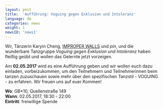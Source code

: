 ```yaml
---
layout: post
title:  'Aufführung: Voguing gegen Exklusion und Intoleranz'
language: de
categories: news
weight: 1
newsID: 'news1'
---
```


Wir, Tänzerin Karyin Cheng, [IMPROPER WALLS](http://www.improperwalls.com) und *pin*, und die wunderbare Tanzgruppe *Voguing gegen Exklusion und Intoleranz* haben fleißig geübt und wollen das Gelernte jetzt vorzeigen.

Am **02.05.2017** wird es eine Aufführung geben und wir wollen euch dazu einladen, vorbeizukommen, um den Teilnehmern und Teilnehmerinnen beim tanzen zuzuschauen sowie mehr über den spezifischen Tanzstil - VOGUING - zu erfahren. Wir freuen uns auf euer Kommen!

**Wo**: GB*10, Quellenstraße 149  
**Wann**: 02.05.2017, 18:30 - 22:00  
**Eintritt**: freiwillige Spende
